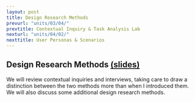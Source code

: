 ```yaml
---
layout: post
title: Design Research Methods
prevurl: "units/03/04/"
prevtitle: Contextual Inquiry & Task Analysis Lab
nexturl: "units/04/02/"
nexttitle: User Personas & Scenarios
---
```


## Design Research Methods [(slides)](https://docs.google.com/presentation/d/1GWQIDycVeBcmTK1iePPiY0RffFS7yMPDFvL6TFW3nxY/edit?usp=sharing)

We will review contextual inquiries and interviews, taking care to draw a distinction between the two methods more than when I introduced them. We will also discuss some additional design research methods. 
